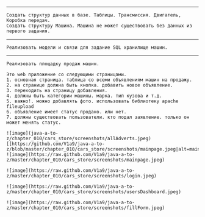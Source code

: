 ********************************************
    Создать структур данных в базе. Таблицы. Трансмиссия. Двигатель, Коробка передач.
    Создать структуру Машина. Машина не может существовать без данных из первого задания.
********************************************
    Реализовать модели и связи для задание SQL хранилище машин.
********************************************
    Реализовать площадку продаж машин.

    Это web приложение со следующими страницами.
    1. основная страница. таблица со всеми объявлениям машин на продажу.
    2. на странице должна быть кнопка. добавить новое объявление.
    3. переходить на страницу добавления.
    4. должны быть категории машины. марка. тип кузова и т.д.
    5. важно!. можно добавлять фото. использовать библиотеку apache fileupload
    6. объявление имеет статус продано. или нет.
    7. должны существовать пользователи. кто подал заявление. только он может менять статус.
    
    ![image](java-a-to-z/chapter_010/cars_store/screenshots/allAdverts.jpeg)
    [[https://github.com/V1a9/java-a-to-z/blob/master/chapter_010/cars_store/screenshots/mainpage.jpeg|alt=mainpage]]
    ![image](https://raw.github.com/V1a9/java-a-to-z/master/chapter_010/cars_store/screenshots/mainpage.jpeg)
    
    ![image](https://raw.github.com/V1a9/java-a-to-z/master/chapter_010/cars_store/screenshots/login.jpeg)
    
    ![image](https://raw.github.com/V1a9/java-a-to-z/master/chapter_010/cars_store/screenshots/usersDashboard.jpeg)
    
    ![image](https://raw.github.com/V1a9/java-a-to-z/master/chapter_010/cars_store/screenshots/fillForm.jpeg)
